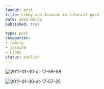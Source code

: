 ```yaml
--- 
layout: post
title: Libby and Jasmine in colonial garb
date: 2011-02-22
published: true

type: post
categories: 
- family
- jasmine
- Libby
status: publish
---
```


![2011-01-30-at-17-56-58](http://media.eick.us/2011/02/2011-01-30-at-17-56-58.jpg)

![2011-01-30-at-17-57-25](http://media.eick.us/2011/02/2011-01-30-at-17-57-25.jpg)
